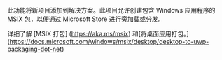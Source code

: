 ﻿此功能将新项目添加到解决方案。此项目允许创建包含 Windows 应用程序的 MSIX 包，以便通过 Microsoft Store 进行旁加载或分发。

详细了解 [MSIX 打包] (https://aka.ms/msix) 和[将桌面应用打包。] (https://docs.microsoft.com/windows/msix/desktop/desktop-to-uwp-packaging-dot-net)
